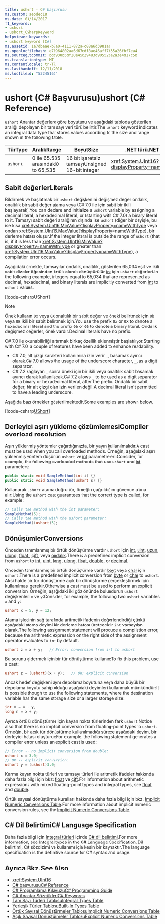 ```yaml
---
title: ushort - C# başvurusu
ms.custom: seodec18
ms.date: 03/14/2017
f1_keywords:
- ushort
- ushort_CSharpKeyword
helpviewer_keywords:
- ushort keyword [C#]
ms.assetid: 1a7dbaae-b7a0-4111-872a-c88a6d3981ac
ms.openlocfilehash: e70964802aa6d67cdf8ae46aff7f35a26fbf7ea4
ms.sourcegitcommit: bdd930b5df20a45c29483d905526a2a3e4d17c5b
ms.translationtype: MT
ms.contentlocale: tr-TR
ms.lasthandoff: 12/11/2018
ms.locfileid: "53245161"
---
```

# <a name="ushort-c-reference"></a><span data-ttu-id="118a3-102">ushort (C# Başvurusu)</span><span class="sxs-lookup"><span data-stu-id="118a3-102">ushort (C# Reference)</span></span>

<span data-ttu-id="118a3-103">`ushort` Anahtar değerlere göre boyutunu ve aşağıdaki tabloda gösterilen aralığı depolayan bir tam sayı veri türü belirtir.</span><span class="sxs-lookup"><span data-stu-id="118a3-103">The `ushort` keyword indicates an integral data type that stores values according to the size and range shown in the following table.</span></span>  
  
|<span data-ttu-id="118a3-104">Tür</span><span class="sxs-lookup"><span data-stu-id="118a3-104">Type</span></span>|<span data-ttu-id="118a3-105">Aralık</span><span class="sxs-lookup"><span data-stu-id="118a3-105">Range</span></span>|<span data-ttu-id="118a3-106">Boyut</span><span class="sxs-lookup"><span data-stu-id="118a3-106">Size</span></span>|<span data-ttu-id="118a3-107">.NET türü</span><span class="sxs-lookup"><span data-stu-id="118a3-107">.NET type</span></span>|  
|----------|-----------|----------|-------------------------|  
|`ushort`|<span data-ttu-id="118a3-108">0 ile 65.535 arasındaki</span><span class="sxs-lookup"><span data-stu-id="118a3-108">0 to 65,535</span></span>|<span data-ttu-id="118a3-109">16 bit işaretsiz tamsayı</span><span class="sxs-lookup"><span data-stu-id="118a3-109">Unsigned 16-bit integer</span></span>|<xref:System.UInt16?displayProperty=nameWithType>|  
  
## <a name="literals"></a><span data-ttu-id="118a3-110">Sabit değerler</span><span class="sxs-lookup"><span data-stu-id="118a3-110">Literals</span></span>  

<span data-ttu-id="118a3-111">Bildirmek ve başlatmak bir `ushort` değişkenini değişmez değer ondalık, onaltılık bir sabit değer atama veya (C# 7.0 ile için sabit bir ikili başlayarak).</span><span class="sxs-lookup"><span data-stu-id="118a3-111">You can declare and initialize a `ushort` variable by assigning a decimal literal, a hexadecimal literal, or (starting with C# 7.0) a binary literal to it.</span></span> <span data-ttu-id="118a3-112">Tamsayı sabit değeri aralığının dışında ise `ushort` (diğer bir deyişle, bu ise kısa <xref:System.UInt16.MinValue?displayProperty=nameWithType> veya ondan <xref:System.UInt16.MaxValue?displayProperty=nameWithType>), bir derleme hatası oluşur.</span><span class="sxs-lookup"><span data-stu-id="118a3-112">If the integer literal is outside the range of `ushort` (that is, if it is less than <xref:System.UInt16.MinValue?displayProperty=nameWithType> or greater than <xref:System.UInt16.MaxValue?displayProperty=nameWithType>), a compilation error occurs.</span></span>

<span data-ttu-id="118a3-113">Aşağıdaki örnekte, tamsayılar ondalık, onaltılık, gösterilen 65,034 eşit ve ikili sabit dizeler öğesinden örtük olarak dönüştürülür [int](../../../csharp/language-reference/keywords/int.md) için `ushort` değerleri.</span><span class="sxs-lookup"><span data-stu-id="118a3-113">In the following example, integers equal to 65,034 that are represented as decimal, hexadecimal, and binary literals are implicitly converted from [int](../../../csharp/language-reference/keywords/int.md) to `ushort` values.</span></span>    
  
[!code-csharp[UShort](../../../../samples/snippets/csharp/language-reference/keywords/numeric-literals.cs#UShort)]  

> [!NOTE] 
> <span data-ttu-id="118a3-114">Önek kullanın `0x` veya `0X` onaltılık bir sabit değer ve öneki belirtmek için `0b` veya `0B` ikili bir sabit belirtmek için.</span><span class="sxs-lookup"><span data-stu-id="118a3-114">You use the prefix `0x` or `0X` to denote a hexadecimal literal and the prefix `0b` or `0B` to denote a binary literal.</span></span> <span data-ttu-id="118a3-115">Ondalık değişmez değerler, önek vardır.</span><span class="sxs-lookup"><span data-stu-id="118a3-115">Decimal literals have no prefix.</span></span>

<span data-ttu-id="118a3-116">C# 7.0 ile okunabilirliği artırmak birkaç özellik eklenmiştir başlatılıyor.</span><span class="sxs-lookup"><span data-stu-id="118a3-116">Starting with C# 7.0, a couple of features have been added to enhance readability.</span></span> 
 - <span data-ttu-id="118a3-117">C# 7.0, alt çizgi karakteri kullanımına izin verir `_`, basamak ayırıcı olarak.</span><span class="sxs-lookup"><span data-stu-id="118a3-117">C# 7.0 allows the usage of the underscore character, `_`, as a digit separator.</span></span>
 - <span data-ttu-id="118a3-118">C# 7.2 sağlayan `_` sonra öneki için bir ikili veya onaltılık sabit basamak ayırıcı olarak kullanılacak.</span><span class="sxs-lookup"><span data-stu-id="118a3-118">C# 7.2 allows `_` to be used as a digit separator for a binary or hexadecimal literal, after the prefix.</span></span> <span data-ttu-id="118a3-119">Ondalık bir sabit değer, bir alt çizgi olan izin verilen değil.</span><span class="sxs-lookup"><span data-stu-id="118a3-119">A decimal literal isn't permitted to have a leading underscore.</span></span>

<span data-ttu-id="118a3-120">Aşağıda bazı örnekler gösterilmektedir.</span><span class="sxs-lookup"><span data-stu-id="118a3-120">Some examples are shown below.</span></span>

[!code-csharp[UShort](../../../../samples/snippets/csharp/language-reference/keywords/numeric-literals.cs#UShortS)]  
 
## <a name="compiler-overload-resolution"></a><span data-ttu-id="118a3-121">Derleyici aşırı yükleme çözümlemesi</span><span class="sxs-lookup"><span data-stu-id="118a3-121">Compiler overload resolution</span></span>
  
 <span data-ttu-id="118a3-122">Aşırı yüklenmiş yöntemler çağırdığınızda, bir yayın kullanılmalıdır.</span><span class="sxs-lookup"><span data-stu-id="118a3-122">A cast must be used when you call overloaded methods.</span></span> <span data-ttu-id="118a3-123">Örneğin, aşağıdaki aşırı yüklenmiş yöntem düşünün `ushort` ve [int](../../../csharp/language-reference/keywords/int.md) parametreleri:</span><span class="sxs-lookup"><span data-stu-id="118a3-123">Consider, for example, the following overloaded methods that use `ushort` and [int](../../../csharp/language-reference/keywords/int.md) parameters:</span></span>  
  
```csharp  
public static void SampleMethod(int i) {}  
public static void SampleMethod(ushort s) {}  
```  
 
 <span data-ttu-id="118a3-124">Kullanarak `ushort` atama doğru tür, örneğin çağrıldığını güvence altına alır:</span><span class="sxs-lookup"><span data-stu-id="118a3-124">Using the `ushort` cast guarantees that the correct type is called, for example:</span></span>  
  
```csharp  
// Calls the method with the int parameter:  
SampleMethod(5);  
// Calls the method with the ushort parameter:  
SampleMethod((ushort)5);    
```  
  
## <a name="conversions"></a><span data-ttu-id="118a3-125">Dönüşümler</span><span class="sxs-lookup"><span data-stu-id="118a3-125">Conversions</span></span>  
 <span data-ttu-id="118a3-126">Önceden tanımlanmış bir örtük dönüştürme vardır `ushort` için [int](../../../csharp/language-reference/keywords/int.md), [uint](../../../csharp/language-reference/keywords/uint.md), [uzun](../../../csharp/language-reference/keywords/long.md), [ulong](../../../csharp/language-reference/keywords/ulong.md), [float ](../../../csharp/language-reference/keywords/float.md), [çift](../../../csharp/language-reference/keywords/double.md), veya [ondalık](../../../csharp/language-reference/keywords/decimal.md).</span><span class="sxs-lookup"><span data-stu-id="118a3-126">There is a predefined implicit conversion from `ushort` to [int](../../../csharp/language-reference/keywords/int.md), [uint](../../../csharp/language-reference/keywords/uint.md), [long](../../../csharp/language-reference/keywords/long.md), [ulong](../../../csharp/language-reference/keywords/ulong.md), [float](../../../csharp/language-reference/keywords/float.md), [double](../../../csharp/language-reference/keywords/double.md), or [decimal](../../../csharp/language-reference/keywords/decimal.md).</span></span>  
  
 <span data-ttu-id="118a3-127">Önceden tanımlanmış bir örtük dönüştürme vardır [bayt](../../../csharp/language-reference/keywords/byte.md) veya [char](../../../csharp/language-reference/keywords/char.md) için `ushort`.</span><span class="sxs-lookup"><span data-stu-id="118a3-127">There is a predefined implicit conversion from [byte](../../../csharp/language-reference/keywords/byte.md) or [char](../../../csharp/language-reference/keywords/char.md) to `ushort`.</span></span> <span data-ttu-id="118a3-128">Aksi halde bir tür dönüştürme açık bir dönüştürme gerçekleştirmek için kullanılması gerekir.</span><span class="sxs-lookup"><span data-stu-id="118a3-128">Otherwise a cast must be used to perform an explicit conversion.</span></span> <span data-ttu-id="118a3-129">Örneğin, aşağıdaki iki göz önünde bulundurun `ushort` değişkenleri `x` ve `y`:</span><span class="sxs-lookup"><span data-stu-id="118a3-129">Consider, for example, the following two `ushort` variables `x` and `y`:</span></span>  
  
```csharp 
ushort x = 5, y = 12;  
```  
  
 <span data-ttu-id="118a3-130">Atama işlecinin sağ tarafında aritmetik ifadenin değerlendirdiği çünkü aşağıdaki atama deyimi bir derleme hatası üretecektir `int` varsayılan olarak.</span><span class="sxs-lookup"><span data-stu-id="118a3-130">The following assignment statement will produce a compilation error, because the arithmetic expression on the right side of the assignment operator evaluates to `int` by default.</span></span>  
  
```csharp  
ushort z = x + y;   // Error: conversion from int to ushort  
```  
  
 <span data-ttu-id="118a3-131">Bu sorunu gidermek için bir tür dönüştürme kullanın:</span><span class="sxs-lookup"><span data-stu-id="118a3-131">To fix this problem, use a cast:</span></span>  
  
```csharp 
ushort z = (ushort)(x + y);   // OK: explicit conversion   
```  
  
 <span data-ttu-id="118a3-132">Ancak hedef değişkeni aynı depolama boyutuna veya daha büyük bir depolama boyutu sahip olduğu aşağıdaki deyimleri kullanmak mümkündür:</span><span class="sxs-lookup"><span data-stu-id="118a3-132">It is possible though to use the following statements, where the destination variable has the same storage size or a larger storage size:</span></span>  
  
```csharp
int m = x + y;  
long n = x + y;  
```  
  
 <span data-ttu-id="118a3-133">Ayrıca örtülü dönüştürme için kayan nokta türlerinden fark `ushort`.</span><span class="sxs-lookup"><span data-stu-id="118a3-133">Notice also that there is no implicit conversion from floating-point types to `ushort`.</span></span> <span data-ttu-id="118a3-134">Örneğin, bir açık tür dönüştürme kullanılmadığı sürece aşağıdaki deyim, bir derleyici hatası oluşturur:</span><span class="sxs-lookup"><span data-stu-id="118a3-134">For example, the following statement generates a compiler error unless an explicit cast is used:</span></span>  
  
```csharp  
// Error -- no implicit conversion from double:  
ushort x = 3.0;   
// OK -- explicit conversion:  
ushort y = (ushort)3.0;  
```  
  
 <span data-ttu-id="118a3-135">Karma kayan nokta türleri ve tamsayı türleri ile aritmetik ifadeler hakkında daha fazla bilgi için bkz: [float](../../../csharp/language-reference/keywords/float.md) ve [çift](../../../csharp/language-reference/keywords/double.md).</span><span class="sxs-lookup"><span data-stu-id="118a3-135">For information about arithmetic expressions with mixed floating-point types and integral types, see [float](../../../csharp/language-reference/keywords/float.md) and [double](../../../csharp/language-reference/keywords/double.md).</span></span>  
  
 <span data-ttu-id="118a3-136">Örtük sayısal dönüştürme kuralları hakkında daha fazla bilgi için bkz. [Implicit Numeric Conversions Table](../../../csharp/language-reference/keywords/implicit-numeric-conversions-table.md).</span><span class="sxs-lookup"><span data-stu-id="118a3-136">For more information about implicit numeric conversion rules, see the [Implicit Numeric Conversions Table](../../../csharp/language-reference/keywords/implicit-numeric-conversions-table.md).</span></span>  
  
## <a name="c-language-specification"></a><span data-ttu-id="118a3-137">C# Dil Belirtimi</span><span class="sxs-lookup"><span data-stu-id="118a3-137">C# Language Specification</span></span>  

<span data-ttu-id="118a3-138">Daha fazla bilgi için [Integral türleri](~/_csharplang/spec/types.md#integral-types) içinde [ C# dil belirtimi](../language-specification/index.md).</span><span class="sxs-lookup"><span data-stu-id="118a3-138">For more information, see [Integral types](~/_csharplang/spec/types.md#integral-types) in the [C# Language Specification](../language-specification/index.md).</span></span> <span data-ttu-id="118a3-139">Dil belirtimi, C# sözdizimi ve kullanımı için kesin bir kaynaktır.</span><span class="sxs-lookup"><span data-stu-id="118a3-139">The language specification is the definitive source for C# syntax and usage.</span></span>
  
## <a name="see-also"></a><span data-ttu-id="118a3-140">Ayrıca Bkz.</span><span class="sxs-lookup"><span data-stu-id="118a3-140">See Also</span></span>

- <xref:System.UInt16>  
- [<span data-ttu-id="118a3-141">C# başvurusu</span><span class="sxs-lookup"><span data-stu-id="118a3-141">C# Reference</span></span>](../../../csharp/language-reference/index.md)  
- [<span data-ttu-id="118a3-142">C# Programlama Kılavuzu</span><span class="sxs-lookup"><span data-stu-id="118a3-142">C# Programming Guide</span></span>](../../../csharp/programming-guide/index.md)  
- [<span data-ttu-id="118a3-143">C# Anahtar Sözcükleri</span><span class="sxs-lookup"><span data-stu-id="118a3-143">C# Keywords</span></span>](../../../csharp/language-reference/keywords/index.md)  
- [<span data-ttu-id="118a3-144">Tam Sayı Türleri Tablosu</span><span class="sxs-lookup"><span data-stu-id="118a3-144">Integral Types Table</span></span>](../../../csharp/language-reference/keywords/integral-types-table.md)  
- [<span data-ttu-id="118a3-145">Yerleşik Türler Tablosu</span><span class="sxs-lookup"><span data-stu-id="118a3-145">Built-In Types Table</span></span>](../../../csharp/language-reference/keywords/built-in-types-table.md)  
- [<span data-ttu-id="118a3-146">Örtük Sayısal Dönüştürmeler Tablosu</span><span class="sxs-lookup"><span data-stu-id="118a3-146">Implicit Numeric Conversions Table</span></span>](../../../csharp/language-reference/keywords/implicit-numeric-conversions-table.md)  
- [<span data-ttu-id="118a3-147">Açık Sayısal Dönüştürmeler Tablosu</span><span class="sxs-lookup"><span data-stu-id="118a3-147">Explicit Numeric Conversions Table</span></span>](../../../csharp/language-reference/keywords/explicit-numeric-conversions-table.md)
